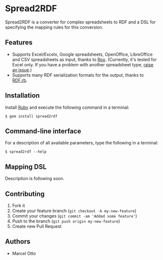 # Spread2RDF

Spread2RDF is a converter for complex spreadsheets to RDF and a DSL for
specifying the mapping rules for this conversion.

## Features

* Supports Excel/Excelx, Google spreadsheets, OpenOffice, LibreOffice and CSV
  spreadsheets as input, thanks to [Roo](https://github.com/Empact/roo).
  (Currently, it's tested for Excel only.
  If you have a problem with another spreadsheet type,
  [raise an issue](https://github.com/marcelotto/spread2rdf/issues).)
* Supports many RDF serialization formats for the output, thanks to
  [RDF.rb](https://github.com/ruby-rdf/rdf).

## Installation

Install [Ruby](http://www.ruby-lang.org/) and execute the following command
in a terminal:

    $ gem install spread2rdf

## Command-line interface

For a description of all available parameters, type the following in a terminal:

    $ spread2rdf --help

## Mapping DSL

Description is following soon.

## Contributing

1. Fork it
2. Create your feature branch (`git checkout -b my-new-feature`)
3. Commit your changes (`git commit -am 'Added some feature'`)
4. Push to the branch (`git push origin my-new-feature`)
5. Create new Pull Request


## Authors

* Marcel Otto
